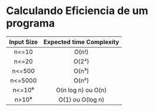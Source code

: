 # Calculando Eficiencia de um programa

| Input Size | Expected time Complexity |
| :---: | :---: |
| n<=10 | O(n!) |
| n<=20 | O(2²) |
| n<=500 | O(n³) |
| n<=5000 | O(n²) |
| n<=10⁶ | O(n log n) ou O(n) |
| n>10⁶ | O(1) ou O(log n) |


